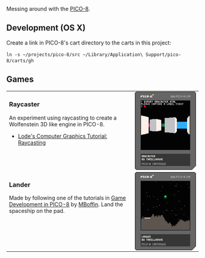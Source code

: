 Messing around with the [PICO-8](http://pico-8.com).

## Development (OS X)
Create a link in PICO-8's cart directory to the carts in this project:

```
ln -s ~/projects/pico-8/src ~/Library/Application\ Support/pico-8/carts/gh
```

## Games
<table>
  <tr>
    <td valign="top">
      <a href="https://joeyschoblaska.github.io/pico-8/raycaster.html">
        <img src="https://raw.githubusercontent.com/joeyschoblaska/pico-8/master/carts/raycaster.p8.png" align="right">
      </a>
      <h3>Raycaster</h3>
      <p>An experiment using raycasting to create a Wolfenstein 3D like engine in PICO-8.</p>
      <ul>
        <li><a href="https://lodev.org/cgtutor/raycasting.html">Lode's Computer Graphics Tutorial: Raycasting</a></li>
      </ul>
    </td>
  </tr>
  <tr>
    <td valign="top">
      <a href="https://joeyschoblaska.github.io/pico-8/lander.html">
        <img src="https://raw.githubusercontent.com/joeyschoblaska/pico-8/master/carts/lander.p8.png" align="right">
      </a>
      <h3>Lander</h3>
      Made by following one of the tutorials in <a href="https://mboffin.itch.io/gamedev-with-pico-8-issue1">Game Development in PICO-8</a> by <a href="https://mboffin.itch.io/">MBoffin</a>. Land the spaceship on the pad.
    </td>
  </tr>
</table>
